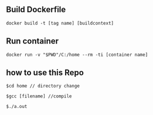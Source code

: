 ## Build Dockerfile
```
docker build -t [tag name] [buildcontext]
```
## Run container
```
docker run -v "$PWD"/C:/home --rm -ti [container name]
```
## how to use this Repo
```
$cd home // directory change

$gcc [filename] //compile 

$./a.out
```
